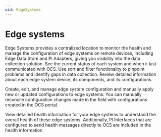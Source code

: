 ```yaml
---
uid: EdgeSystems
---
```


# Edge systems

Edge Systems provides a centralized location to monitor the health and manage the configuration of edge systems on remote devices, including Edge Data Store and PI Adapters, giving you visibility into the data collection solution. See the current status of each system and when it last communicated with OCS. Use sort and filter functionality to pinpoint problems and identify gaps in data collection. Review detailed information about each edge system device, its components, and its configurations.

Create, edit, and manage edge system configuration and manually apply new or updated configurations to edge systems. You can manually reconcile configuration changes made in the field with configurations created in the OCS portal.

View detailed health information for your edge systems to understand the overall health of these edge systems. Additionally, PI Interfaces that are configured to send health messages directly to OCS are included in the health information. 
